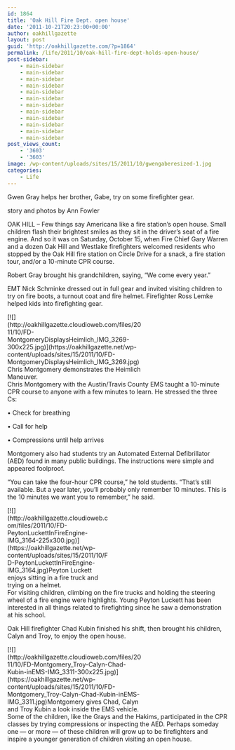 ```yaml
---
id: 1864
title: 'Oak Hill Fire Dept. open house'
date: '2011-10-21T20:23:00+00:00'
author: oakhillgazette
layout: post
guid: 'http://oakhillgazette.com/?p=1864'
permalink: /life/2011/10/oak-hill-fire-dept-holds-open-house/
post-sidebar:
    - main-sidebar
    - main-sidebar
    - main-sidebar
    - main-sidebar
    - main-sidebar
    - main-sidebar
    - main-sidebar
    - main-sidebar
    - main-sidebar
    - main-sidebar
    - main-sidebar
    - main-sidebar
post_views_count:
    - '3603'
    - '3603'
image: /wp-content/uploads/sites/15/2011/10/gwengaberesized-1.jpg
categories:
    - Life
---
```


Gwen Gray helps her brother, Gabe, try on some firefighter gear.

story and photos by Ann Fowler

OAK HILL – Few things say Americana like a fire station’s open house. Small children flash their brightest smiles as they sit in the driver’s seat of a fire engine. And so it was on Saturday, October 15, when Fire Chief Gary Warren and a dozen Oak Hill and Westlake firefighters welcomed residents who stopped by the Oak Hill fire station on Circle Drive for a snack, a fire station tour, and/or a 10-minute CPR course.

Robert Gray brought his grandchildren, saying, “We come every year.”

EMT Nick Schminke dressed out in full gear and invited visiting children to try on fire boots, a turnout coat and fire helmet. Firefighter Ross Lemke helped kids into firefighting gear.

<div class="wp-caption alignleft" id="attachment_1868" style="width: 310px">[![](http://oakhillgazette.cloudioweb.com/files/2011/10/FD-MontgomeryDisplaysHeimlich_IMG_3269-300x225.jpg)](https://oakhillgazette.net/wp-content/uploads/sites/15/2011/10/FD-MontgomeryDisplaysHeimlich_IMG_3269.jpg)Chris Montgomery demonstrates the Heimlich Maneuver.

</div>Chris Montgomery with the Austin/Travis County EMS taught a 10-minute CPR course to anyone with a few minutes to learn. He stressed the three Cs:

• Check for breathing

• Call for help

• Compressions until help arrives

Montgomery also had students try an Automated External Defibrillator (AED) found in many public buildings. The instructions were simple and appeared foolproof.

“You can take the four-hour CPR course,” he told students. “That’s still available. But a year later, you’ll probably only remember 10 minutes. This is the 10 minutes we want you to remember,” he said.

<div class="wp-caption alignleft" id="attachment_1871" style="width: 235px">[![](http://oakhillgazette.cloudioweb.com/files/2011/10/FD-PeytonLuckettInFireEngine-IMG_3164-225x300.jpg)](https://oakhillgazette.net/wp-content/uploads/sites/15/2011/10/FD-PeytonLuckettInFireEngine-IMG_3164.jpg)Peyton Luckett enjoys sitting in a fire truck and trying on a helmet.

</div>For visiting children, climbing on the fire trucks and holding the steering wheel of a fire engine were highlights. Young Peyton Luckett has been interested in all things related to firefighting since he saw a demonstration at his school.

Oak Hill firefighter Chad Kubin finished his shift, then brought his children, Calyn and Troy, to enjoy the open house.

<div class="wp-caption alignright" id="attachment_1867" style="width: 310px">[![](http://oakhillgazette.cloudioweb.com/files/2011/10/FD-Montgomery_Troy-Calyn-Chad-Kubin-inEMS-IMG_3311-300x225.jpg)](https://oakhillgazette.net/wp-content/uploads/sites/15/2011/10/FD-Montgomery_Troy-Calyn-Chad-Kubin-inEMS-IMG_3311.jpg)Montgomery gives Chad, Calyn and Troy Kubin a look inside the EMS vehicle.

</div>Some of the children, like the Grays and the Hakims, participated in the CPR classes by trying compressions or inspecting the AED. Perhaps someday one — or more — of these children will grow up to be firefighters and inspire a younger generation of children visiting an open house.